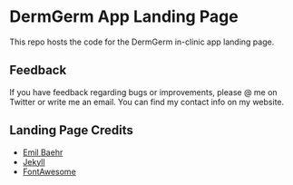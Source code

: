 # DermGerm App Landing Page

This repo hosts the code for the DermGerm in-clinic app landing page. 

## Feedback
If you have feedback regarding bugs or improvements, please @ me on Twitter or write me an email. You can find my contact info on my website.

## Landing Page Credits
- [Emil Baehr](https://emilbaehr.com/)
- [Jekyll](https://github.com/jekyll/jekyll)
- [FontAwesome](https://fontawesome.github.io/Font-Awesome/)
